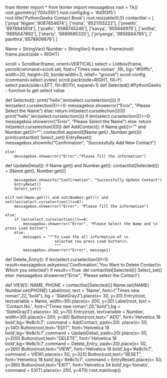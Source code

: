 from tkinter import *
from tkinter import messagebox
root = Tk()
root.geometry('700x550')
root.config(bg = '#d3f3f5')
root.title('PythonGeeks Contact Book')
root.resizable(0,0)
contactlist = [
    ['priya' Nigam','9087654674'],
    ['nisha', '8521155222'],
    ['preethi', '8978945614'],
    ['prathi', '9588745246'],
    ['kavya', '905846975'],
    ['anitha', '9895647892'],
    ['sherly', '9889685320'],
    ['priyanga', '9856884785'],
    [' pavithra','8578909876']
    ]
 
Name = StringVar()
Number = StringVar()
frame = Frame(root)
frame.pack(side = RIGHT)
 
scroll = Scrollbar(frame, orient=VERTICAL)
select = Listbox(frame, yscrollcommand=scroll.set, font=('Times new roman' ,16), bg="#f0fffc", width=20, height=20, borderwidth=3, relief= "groove")
scroll.config (command=select.yview)
scroll.pack(side=RIGHT, fill=Y)
select.pack(side=LEFT, fill=BOTH, expand=1)
def Selected():#PythonGeeks - function to get select value
 
def Selected():
    print("hello",len(select.curselection()))
    if len(select.curselection())==0:
        messagebox.showerror("Error", "Please Select the Name")
    else:
        return int(select.curselection()[0])
    print("hello",len(select.curselection()))
    if len(select.curselection())==0:
        messagebox.showerror("Error", "Please Select the Name")
    else:
        return int(select.curselection()[0])
def AddContact():
    if Name.get()!="" and Number.get()!="":
        contactlist.append([Name.get() ,Number.get()])
        print(contactlist)
        Select_set()
        EntryReset()
        messagebox.showinfo("Confirmation", "Successfully Add New Contact")
 
    else:
        messagebox.showerror("Error","Please fill the information")
 
def UpdateDetail():
    if Name.get() and Number.get():
        contactlist[Selected()] = [Name.get(), Number.get()]
   
        messagebox.showinfo("Confirmation", "Successfully Update Contact")
        EntryReset()
        Select_set()
 
    elif not(Name.get()) and not(Number.get()) and not(len(select.curselection())==0):
        messagebox.showerror("Error", "Please fill the information")
 
    else:
        if len(select.curselection())==0:
            messagebox.showerror("Error", "Please Select the Name and \n press Load button")
        else:
            message1 = """To Load the all information of \n
                          selected row press Load button\n.
                          """
            messagebox.showerror("Error", message1)
def Delete_Entry():
    if len(select.curselection())!=0:
        result=messagebox.askyesno('Confirmation','You Want to Delete Contact\n Which you selected')
        if result==True:
            del contactlist[Selected()]
            Select_set()
    else:
        messagebox.showerror("Error", 'Please select the Contact')
 
def VIEW():
    NAME, PHONE = contactlist[Selected()]
    Name.set(NAME)
    Number.set(PHONE)
Label(root, text = 'Name', font=("Times new roman",22,"bold"), bg = 'SlateGray3').place(x= 30, y=20)
Entry(root, textvariable = Name, width=30).place(x= 200, y=30)
Label(root, text = 'Contact No.', font=("Times new roman",20,"bold"),bg = 'SlateGray3').place(x= 30, y=70)
Entry(root, textvariable = Number, width=30).place(x= 200, y=80)
Button(root,text=" ADD", font='Helvetica 18 bold',bg='#e8c1c7', command = AddContact, padx=20). place(x= 50, y=140)
Button(root,text="EDIT", font='Helvetica 18 bold',bg='#e8c1c7',command = UpdateDetail, padx=20).place(x= 50, y=200)
Button(root,text="DELETE", font='Helvetica 18 bold',bg='#e8c1c7',command = Delete_Entry, padx=20).place(x= 50, y=260)
Button(root,text="VIEW", font='Helvetica 18 bold',bg='#e8c1c7', command = VIEW).place(x= 50, y=325)
Button(root,text="RESET", font='Helvetica 18 bold',bg='#e8c1c7', command = EntryReset).place(x= 50, y=390)
Button(root,text="EXIT", font='Helvetica 24 bold',bg='tomato', command = EXIT).place(x= 250, y=470)
 root.mainloop()

